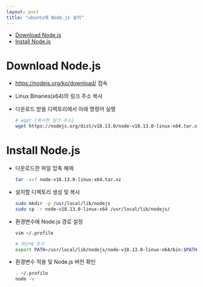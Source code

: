```yaml
---
layout: post
title: "ubuntu에 Node.js 설치"
---
```

- [Download Node.js](#download-nodejs)
- [Install Node.js](#install-nodejs)

# Download Node.js
- https://nodejs.org/ko/download/ 접속
- Linux Binaries(x64)의 링크 주소 복사
- 다운로드 받을 디렉토리에서 아래 명령어 실행

    ```bash
    # wget {복사한 링크 주소}
    wget https://nodejs.org/dist/v18.13.0/node-v18.13.0-linux-x64.tar.xz
    ```

# Install Node.js
- 다운로드한 파일 압축 해제
    ```bash
    tar -xvf node-v18.13.0-linux-x64.tar.xz
    ```
- 설치할 디렉토리 생성 및 복사
    ```bash
    sudo mkdir -p /usr/local/lib/nodejs
    sudo cp -r node-v18.13.0-linux-x64 /usr/local/lib/nodejs/
    ```
- 환경변수에 Node.js 경로 설정
    ```bash
    vim ~/.profile
    
    # 하단에 추가
    export PATH=/usr/local/lib/nodejs/node-v18.13.0-linux-x64/bin:$PATH
    ```
- 환경변수 적용 및 Node.js 버전 확인
    ```bash
    . ~/.profile
    node -v
    ```
